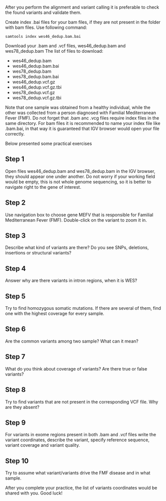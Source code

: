 After you perform the alignment and variant calling it is preferable to check the found variants and validate them.

Create index .bai files for your bam files, if they are not present in the folder with bam files. Use following command:

```
samtools index wes46_dedup.bam.bai
```

Download your  .bam and .vcf files, wes46_dedup.bam and wes78_dedup.bam
The list of files to download:
- wes46_dedup.bam
- wes46_dedup.bam.bai
- wes78_dedup.bam
- wes78_dedup.bam.bai
- wes46_dedup.vcf.gz
- wes46_dedup.vcf.gz.tbi
- wes78_dedup.vcf.gz
- wes78_dedup.vcf.gz.tbi

Note that one sample was obtained from a healthy individual, while the other was collected from a person diagnosed with Familial Mediterranean Fever (FMF).  Do not forget that .bam anc .vcg files require index files in the same directory. For bam files it is recommended to name your index file like .bam.bai, in that way it is guaranteed that IGV browser would open your file correctly.    

Below presented some practical exercises

## Step 1
Open files wes46_dedup.bam and wes78_dedup.bam in the IGV browser, they should appear one under another. Do not worry if your working field would be empty, this is not whole genome sequencing, so it is better to navigate right to the gene of interest.

## Step 2
Use navigation box to choose gene MEFV that is responsible for Familial Mediterranean Fever (FMF). Double-click on the variant to zoom it in.

## Step 3
Describe what kind of variants are there? Do you see SNPs, deletions, insertions or structural variants?

## Step 4
Answer why are there variants in intron regions, when it is WES?

## Step 5
Try to find homozygous somatic mutations. If there are several of them, find one with the highest coverage for every sample.

## Step 6 
Are the common variants among two sample? What can it mean?

## Step 7
What do you think about coverage of variants? Are there true or false variants?

## Step 8
Try to find variants that are not present in the corresponding VCF file. Why are they absent?

## Step 9
For variants in exome regions present in both .bam and .vcf files write the variant coordinates, describe the variant, specify reference sequence, variant coverage and variant quality.

## Step 10
Try to assume what variant/variants drive the FMF disease and in what sample.


After you complete your practice, the list of variants coordinates would be shared with you. Good luck!


